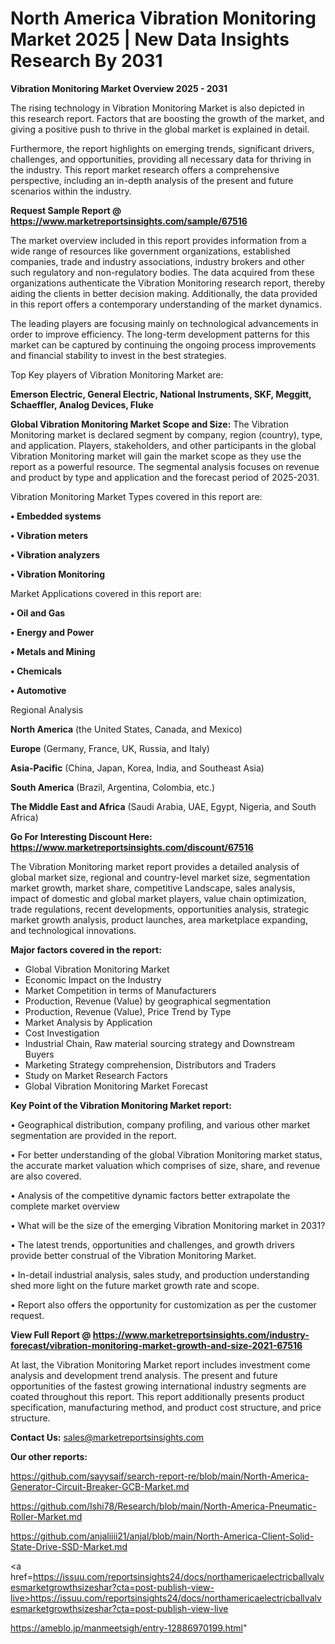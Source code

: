 # North America Vibration Monitoring Market 2025 | New Data Insights Research By 2031

<Strong> Vibration Monitoring Market Overview 2025 - 2031</strong>

The rising technology in Vibration Monitoring Market is also depicted in this research report. Factors that are boosting the growth of the market, and giving a positive push to thrive in the global market is explained in detail.

Furthermore, the report highlights on emerging trends, significant drivers, challenges, and opportunities, providing all necessary data for thriving in the industry. This report market research offers a comprehensive perspective, including an in-depth analysis of the present and future scenarios within the industry.

<strong>Request Sample Report @ <a href=https://www.marketreportsinsights.com/sample/67516>https://www.marketreportsinsights.com/sample/67516</a></strong>

The market overview included in this report provides information from a wide range of resources like government organizations, established companies, trade and industry associations, industry brokers and other such regulatory and non-regulatory bodies. The data acquired from these organizations authenticate the Vibration Monitoring research report, thereby aiding the clients in better decision making. Additionally, the data provided in this report offers a contemporary understanding of the market dynamics.

The leading players are focusing mainly on technological advancements in order to improve efficiency. The long-term development patterns for this market can be captured by continuing the ongoing process improvements and financial stability to invest in the best strategies.

Top Key players of Vibration Monitoring Market are:

<strong>Emerson Electric, General Electric, National Instruments, SKF, Meggitt, Schaeffler, Analog Devices, Fluke</strong>

<strong><b>Global Vibration Monitoring Market Scope and Size:</b></strong>
The Vibration Monitoring market is declared segment by company, region (country), type, and application. Players, stakeholders, and other participants in the global Vibration Monitoring market will gain the market scope as they use the report as a powerful resource. The segmental analysis focuses on revenue and product by type and application and the forecast period of 2025-2031.

Vibration Monitoring Market Types covered in this report are:

<strong>• Embedded systems

• Vibration meters

• Vibration analyzers

• Vibration Monitoring</strong>

Market Applications covered in this report are:

<strong>• Oil and Gas

• Energy and Power

• Metals and Mining

• Chemicals

• Automotive</strong> 

Regional Analysis

<strong>North America</strong> (the United States, Canada, and Mexico)

<strong>Europe</strong> (Germany, France, UK, Russia, and Italy)

<strong>Asia-Pacific</strong> (China, Japan, Korea, India, and Southeast Asia)

<strong>South America</strong> (Brazil, Argentina, Colombia, etc.)

<strong>The Middle East and Africa</strong> (Saudi Arabia, UAE, Egypt, Nigeria, and South Africa)

<strong>Go For Interesting Discount Here: <a href=https://www.marketreportsinsights.com/discount/67516>https://www.marketreportsinsights.com/discount/67516</a></strong>

The Vibration Monitoring market report provides a detailed analysis of global market size, regional and country-level market size, segmentation market growth, market share, competitive Landscape, sales analysis, impact of domestic and global market players, value chain optimization, trade regulations, recent developments, opportunities analysis, strategic market growth analysis, product launches, area marketplace expanding, and technological innovations.

<strong><b>Major factors covered in the report:</b></strong>
<ul>
  <li>Global Vibration Monitoring Market </li>
  <li>Economic Impact on the Industry</li>
  <li>Market Competition in terms of Manufacturers</li>
  <li>Production, Revenue (Value) by geographical segmentation</li>
  <li>Production, Revenue (Value), Price Trend by Type</li>
  <li>Market Analysis by Application</li>
  <li>Cost Investigation</li>
  <li>Industrial Chain, Raw material sourcing strategy and Downstream Buyers</li>
  <li>Marketing Strategy comprehension, Distributors and Traders</li>
  <li>Study on Market Research Factors</li>
  <li>Global Vibration Monitoring Market Forecast</li>
</ul>

<strong><b>Key Point of the Vibration Monitoring Market report:</b></strong>

• Geographical distribution, company profiling, and various other market segmentation are provided in the report.

• For better understanding of the global Vibration Monitoring market status, the accurate market valuation which comprises of size, share, and revenue are also covered.

• Analysis of the competitive dynamic factors better extrapolate the complete market overview

• What will be the size of the emerging Vibration Monitoring market in 2031?

• The latest trends, opportunities and challenges, and growth drivers provide better construal of the Vibration Monitoring Market.

• In-detail industrial analysis, sales study, and production understanding shed more light on the future market growth rate and scope.

• Report also offers the opportunity for customization as per the customer request.

<strong><b>View Full Report @ <a href=https://www.marketreportsinsights.com/industry-forecast/vibration-monitoring-market-growth-and-size-2021-67516>https://www.marketreportsinsights.com/industry-forecast/vibration-monitoring-market-growth-and-size-2021-67516</a></b></strong>


At last, the Vibration Monitoring Market report includes investment come analysis and development trend analysis. The present and future opportunities of the fastest growing international industry segments are coated throughout this report. This report additionally presents product specification, manufacturing method, and product cost structure, and price structure.

<strong>Contact Us:</strong>
sales@marketreportsinsights.com

<strong>Our other reports:</strong>

<a href=https://github.com/sayysaif/search-report-re/blob/main/North-America-Generator-Circuit-Breaker-GCB-Market.md>https://github.com/sayysaif/search-report-re/blob/main/North-America-Generator-Circuit-Breaker-GCB-Market.md</a>

<a href=https://github.com/Ishi78/Research/blob/main/North-America-Pneumatic-Roller-Market.md>https://github.com/Ishi78/Research/blob/main/North-America-Pneumatic-Roller-Market.md</a>

<a href=https://github.com/anjaliiii21/anjal/blob/main/North-America-Client-Solid-State-Drive-SSD-Market.md>https://github.com/anjaliiii21/anjal/blob/main/North-America-Client-Solid-State-Drive-SSD-Market.md</a>

<a href=https://issuu.com/reportsinsights24/docs/northamericaelectricballvalvesmarketgrowthsizeshar?cta=post-publish-view-live>https://issuu.com/reportsinsights24/docs/northamericaelectricballvalvesmarketgrowthsizeshar?cta=post-publish-view-live</a>

<a href=https://ameblo.jp/manmeetsigh/entry-12886970199.html>https://ameblo.jp/manmeetsigh/entry-12886970199.html</a>"
